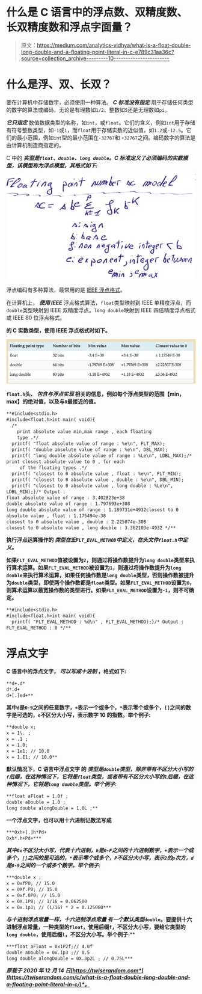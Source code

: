 # 什么是 C 语言中的浮点数、双精度数、长双精度数和浮点字面量？

> 原文：<https://medium.com/analytics-vidhya/what-is-a-float-double-long-double-and-a-floating-point-literal-in-c-e789c31aa36c?source=collection_archive---------10----------------------->

# 什么是浮、双、长双？

要在计算机中存储数字，必须使用一种算法。 ***C 标准没有指定*** 用于存储任何类型的数字的算法或编码，无论是有理数如`1/2`、整数如`5`还是无理数如`pi`。

***它只指定*** 数值数据类型的名称，如`int`，或`float`。它们的含义，例如`int`用于存储有符号整数类型，如`-1`或`1`，而`float`用于存储实数的近似值，如`1.2`或`-12.5`。它们的最小范围，例如`int`型的最小范围在`-32767`和 `+32767`之间。编码数字的算法是由计算机制造商指定的。

C 中的 ***实型是`float`、`double`、`long double`。C 标准定义了必须编码的实数模型，该模型称为浮点模型，其格式如下:***

![](img/97e5e537dd6abd4543d38db8ef3c788b.png)

浮点编码有多种算法，最常用的是 [IEEE 浮点格式](https://twiserandom.com/data-structure-and-algorithms/what-is-a-floating-point-number/)。

在计算机上， ***使用 IEEE*** 浮点格式算法，`float`类型映射到 IEEE 单精度浮点，而`double`类型映射到 IEEE 双精度浮点。`long double`映射到 IEEE 四倍精度浮点格式或 IEEE 80 位浮点格式。

**的 C 实数类型，使用 IEEE 浮点格式时如下。**

**![](img/476ee4bf3b39630c6ff3edf657834450.png)**

**`float.h`头、 ***包含与浮点实现*** 相关的信息，例如每个浮点类型的范围【min，max】的绝对值，以及与`0`最接近的值。**

```
**#include<stdio.h>
#include<float.h>int main( void){
  /*
    print absolute value min,max range , each floating
    type .*/
  printf( "float absolute value of range : %e\n", FLT_MAX);
  printf( "double absolute value of range : %e\n", DBL_MAX);
  printf( "long double absolute value of range : %Le\n", LDBL_MAX);/* print closest absolute value to 0 , for each
     of the floating types .*/
  printf( "closest to 0 absolute value , float : %e\n", FLT_MIN);
  printf( "closest to 0 absolute value , double : %e\n", DBL_MIN);
  printf( "closest to 0 absolute value , long double : %Le\n", LDBL_MIN);}/* Output :
float absolute value of range : 3.402823e+38
double absolute value of range : 1.797693e+308
long double absolute value of range : 1.189731e+4932closest to 0 absolute value , float : 1.175494e-38
closest to 0 absolute value , double : 2.225074e-308
closest to 0 absolute value , long double : 3.362103e-4932 */**
```

**执行浮点运算操作的 ***类型在宏`FLT_EVAL_METHOD`中定义，在头文件`float.h`中定义。*****

**如果`FLT_EVAL_METHOD`值被设置为`2`，则通过将操作数提升为`long double`类型来执行算术运算。如果`FLT_EVAL_METHOD`被设置为`1`，则通过将操作数提升为`long double`来执行算术运算，如果任何操作数是`long double`类型，否则操作数被提升为`double`类型，即使两个操作数都是`float`类型。如果`FLT_EVAL_METHOD`设置为`0`，则算术运算以最宽操作数的类型进行。如果`FLT_EVAL_METHOD`设置为`-1`，则不可确定。**

```
**#include<stdio.h>
#include<float.h>int main( void){
  printf( "FLT_EVAL_METHOD : %d\n" , FLT_EVAL_METHOD);}/* Output : 
FLT_EVAL_METHOD : 0 */**
```

# **浮点文字**

**C 语言中的浮点文字， ***可以写成十进制*** ，格式如下:**

```
**d+.d*
d*.d+
d+[.]ed+**
```

**其中`d`是`0-9`之间的任意数字，`+`表示一个或多个，`*`表示零个或多个，`[]`之间的数字是可选的，`e`不区分大小写，表示数字 10 的指数。举个例子:**

```
**double x; 
x = 1\. ;
x = .1 ;
x = 1.0;
x = 1e1; // 10.0
x = 1.E1; // 10.0**
```

**默认情况下，C 语言中浮点文字 的 ***类型是`double`类型，除非带有不区分大小写的`f`后缀，在这种情况下，它将是`float`类型，或者带有不区分大小写的`l`后缀，在这种情况下，它将是`long double`类型。举个例子:*****

```
**float aFloat = 1.0f ;
double aDouble = 1.0 ;
long double alongDouble = 1.0L ;**
```

**一个浮点文字，也可以用十六进制记数法写成**

```
***0xh+[.]h*Pd+
0xh*.h+Pd+***
```

***其中`0x`不区分大小写，代表十六进制，`h`是`0-F`之间的十六进制数字，`+`表示一个或多个，`[]`之间的是可选的，`*`表示零个或多个，`P`不区分大小写，表示`2`的`p`次方，`d`是`0-9`之间的一个或多个数字。举个例子:***

```
***double x ;
x = 0xfP0; // 15.0
x = 0Xf.P0; // 15.0
x = 0xf.0P0; // 15.0
x = 0X.1P0; // 1/16 = 0.062500
x = 0x.1p1; // (1/16) * 2 = 0.125000***
```

***与十进制浮点常量一样，十六进制浮点常量 ***有一个默认类型****`double`。要提供十六进制浮点常量，一种类型的`float`，使用后缀`f`，不区分大小写，要给它类型的`long double`，使用后缀`l`，不区分大小写。举个例子:****

```
***float aFloat = 0x1P2f;// 4.0f
double aDouble = 0x.1p3 ;// 0.5
long double alongDouble = 0X.3p2L ; // 0.75L***
```

****原载于 2020 年 12 月 14 日*[*https://twiserandom.com*](https://twiserandom.com/c/what-is-a-float-double-long-double-and-a-floating-point-literal-in-c/)*。****